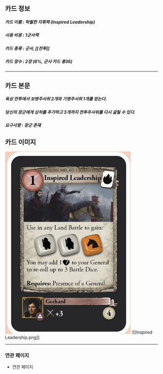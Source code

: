 ## 카드 정보
##### 카드 이름 : 탁월한 지휘력 (Inspired Leadership)
##### 사용 비용 : 1군사력
##### 카드 종류 : 군사, [[전투]]
##### 카드 장수 : 2장 (6%, 군사 카드 총36)
---
## 카드 본문
##### 육상 전투에서 보병주사위 2개와 기병주사위 1개를 얻는다. 
##### 당신의 장군에게 상처를 추가하고 3개까지 전투주사위를 다시 굴릴 수 있다.
##### *요구사항* : 장군 존재

## 카드 이미지
<img src="\Assets\Inspired Leadership.png"/>
![[Inspired Leadership.png]]

--- 

### 연관 페이지
- 연관 페이지
